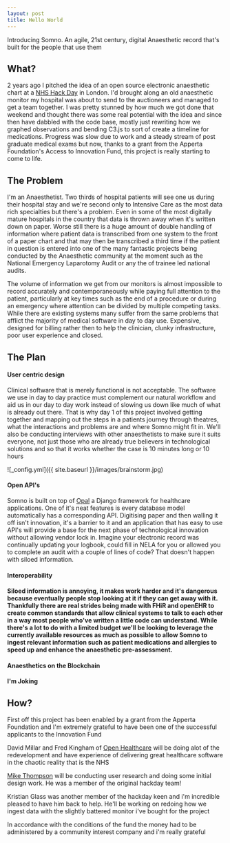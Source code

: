 ```yaml
---
layout: post
title: Hello World
---
```


Introducing Somno. An agile, 21st century, digital Anaesthetic record that's built for the people that use them


<h2>What?</h2>
2 years ago I pitched the idea of an open source electronic anaesthetic chart at a <a href="http://nhshackday.com/">NHS Hack Day</a> in London. I'd brought along an old anaesthetic monitor my hospital was about to send to the auctioneers and managed to get a team together. I was pretty stunned by how much we got done that weekend and thought there was some real potential with the idea and since then have dabbled with the code base, mostly just rewriting how we graphed observations and bending C3.js to sort of create a timeline for medications. Progress was slow due to work and a steady stream of post graduate medical exams but now, thanks to a grant from the Apperta Foundation's Access to Innovation Fund, this project is really starting to come to life.

<h2>The Problem</h2>
I'm an Anaesthetist. Two thirds of hospital patients will see one us during their hospital stay and we're second only to Intensive Care as the most data rich specialties but there's a problem. Even in some of the most digitally mature hospitals in the country that data is thrown away when it's written down on paper. Worse still there is a huge amount of double handling of information where patient data is transcribed from one system to the front of a paper chart and that may then be transcribed a third time if the patient in question is entered into one of the many fantastic projects being conducted by the Anaesthetic community at the moment such as the National Emergency Laparotomy Audit or any the of trainee led national audits.

The volume of information we get from our monitors is almost impossible to record accurately and contemporaneously while paying full attention to the patient, particularly at key times such as the end of a procedure or during an emergency where attention can be divided by multiple competing tasks. While there are existing systems many suffer from the same problems that afflict the majority of medical software in day to day use. Expensive, designed for billing rather then to help the clinician, clunky infrastructure, poor user experience and closed.

<h2>The Plan</h2>
<h4>User centric design</h4>
Clinical software that is merely functional is not acceptable. The software we use in day to day practice must complement our natural workflow and aid us in our day to day work instead of slowing us down like much of what is already out there. That is why day 1 of this project involved getting together and mapping out the steps in a patients journey through theatres, what the interactions and problems are and where Somno might fit in. We'll also be conducting interviews with other anaesthetists to make sure it suits everyone, not just those who are already true believers in technological solutions and so that it works whether the case is 10 minutes long or 10 hours

![_config.yml]({{ site.baseurl }}/images/brainstorm.jpg)

<h4>Open API's</h4>
Somno is built on top of <a href="https://opal.openhealthcare.org.uk/">Opal</a> a Django framework for healthcare applications. One of it's neat features is every database model automatically has a corresponding API. Digitising paper and then walling it off isn't innovation, it's a barrier to it and an application that has easy to use API's will provide a base for the next phase of technological innovation without allowing vendor lock in. Imagine your electronic record was continually updating your logbook, could fill in NELA for you or allowed you to complete an audit with a couple of lines of code? That doesn't happen with siloed information.

<h4>Interoperability<h4>
Siloed information is annoying, it makes work harder and it's dangerous because eventually people stop looking at it if they can get away with it. Thankfully there are real strides being made with FHiR and openEHR to create common standards that allow clinical systems to talk to each other in a way most people who've written a little code can understand. While there's a lot to do with a limited budget we'll be looking to leverage the currently available resources as much as possible to allow Somno to ingest relevant information such as patient medications and allergies to speed up and enhance the anaesthetic pre-assessment.

<h4>Anaesthetics on the Blockchain<h4>
I'm Joking

<h2>How?</h2>
<p>First off this project has been enabled by a grant from the Apperta Foundation and I'm extremely grateful to have been one of the successful applicants to the Innovation Fund</p>
<p>David Millar and Fred Kingham of <a href="https://www.openhealthcare.org.uk/">Open Healthcare</a> will be doing alot of the redevelopment and have experience of delivering great healthcare software in the chaotic reality that is the NHS</p>
<p><a href="http://artifactual.co.uk/">Mike Thompson</a> will be conducting user research and doing some initial design work. He was a member of the original hackday team!</p>
<p>Kristian Glass was another member of the hackday keen and i'm incredible pleased to have him back to help. He'll be working on redoing how we ingest data with the slightly battered monitor i've bought for the project</p>
<p>In accordance with the conditions of the fund the money had to be administered by a community interest company and i'm really grateful</p>
